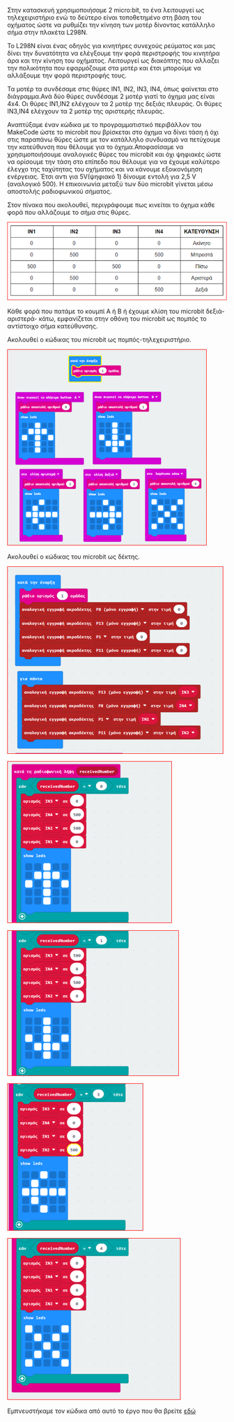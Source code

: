 Στην κατασκευή χρησιμοποιήσαμε 2 micro:bit, το ένα λειτουργεί ως τηλεχειριστήριο ενώ το δεύτερο είναι τοποθετημένο στη βάση του οχήματος ώστε να ρυθμίζει την κίνηση των μοτέρ δίνοντας κατάλληλο σήμα στην πλακέτα  L298N. 

Το L298N είναι ένας οδηγός για κινητήρες συνεχούς ρεύματος και μας δίνει την δυνατότητα να ελέγξουμε την φορά περιστροφής του κινητήρα άρα και την κίνηση του οχήματος. Λειτουργεί ως διακόπτης που αλλαζει την πολικότητα που εφαρμόζουμε στα μοτέρ και έτσι μπορούμε να αλλάξουμε την φορά περιστροφής τους.

Τα μοτέρ τα συνδέσαμε στις θύρες IN1, IN2, IN3, IN4, όπως φαίνεται στο διάγραμμα.Ανά δύο θύρες συνδέσαμε 2 μοτέρ γιατί το όχημα μας είναι 4x4.
Οι θύρες IN1,ΙΝ2 ελέγχουν τα 2 μοτέρ της δεξιάς πλευράς.
Οι θύρες IN3,ΙΝ4 ελέγχουν τα 2 μοτέρ της αριστερής πλευράς.

Αναπτύξαμε έναν κώδικα με το προγραμματιστικό περιβάλλον του MakeCode ώστε το microbit που βρίσκεται στο όχημα να δίνει τάση ή όχι στις παραπάνω θύρες ώστε με τον κατάλληλο συνδυασμό να πετύχουμε την κατεύθυνση που θέλουμε για το όχημα.Αποφασίσαμε να χρησιμοποιήσουμε αναλογικές θύρες του microbit και όχι ψηφιακές ώστε να ορίσουμε την τάση στο επίπεδο που θέλουμε για να έχουμε καλύτερο έλεγχο της ταχύτητας του οχήματος και να κάνουμε εξοικονόμηση ενέργειας. Έτσι αντι για 5V(ψηφιακό 1) δίνουμε εντολή για 2,5 V (αναλογικό 500). Η επικοινωνία μεταξύ των δύο microbit γίνεται μέσω αποστολής ραδιοφωνικού σήματος.

Στον πίνακα που ακολουθεί, περιγράφουμε πως κινείται το όχημα κάθε φορά που αλλάζουμε το σήμα στις θύρες.

![Πίνακας](https://github.com/ezeakis/ellak_20192020_teamB/blob/master/photos/%CF%80%CE%AF%CE%BD%CE%B1%CE%BA%CE%B1%CF%82.png)

Κάθε φορά που πατάμε το κουμπί Α ή Β ή έχουμε κλίση του microbit δεξιά- αριστερά- κάτω, εμφανίζεται στην οθόνη του microbit ως πομπός το αντίστοιχο σήμα κατεύθυνσης.

Ακολουθεί ο κώδικας του microbit ως πομπός-τηλεχειριστήριο.

![Κώδικας πομπού](https://github.com/ezeakis/ellak_20192020_teamB/blob/master/photos/transmitter_revised_20201010.PNG)

Ακολουθεί ο κώδικας του microbit ως δέκτης.

![Κώδικας δέκτη](https://github.com/ezeakis/ellak_20192020_teamB/blob/master/photos/receiver_code_1.PNG)

![Κώδικας δέκτη](https://github.com/ezeakis/ellak_20192020_teamB/blob/master/photos/receiver_code_2.PNG)

![Κώδικας δέκτη](https://github.com/ezeakis/ellak_20192020_teamB/blob/master/photos/receiver_code_3.PNG)

![Κώδικας δέκτη](https://github.com/ezeakis/ellak_20192020_teamB/blob/master/photos/receiver_code_4.PNG)

![Κώδικας δέκτη](https://github.com/ezeakis/ellak_20192020_teamB/blob/master/photos/receiver_code_5.PNG)

Εμπνευστήκαμε τον κώδικα από αυτό το έργο που θα βρείτε [εδώ](https://openhardware.ellak.gr/2018/07/18/dimiourgiste-ena-rompot-me-to-micro-bit/)
